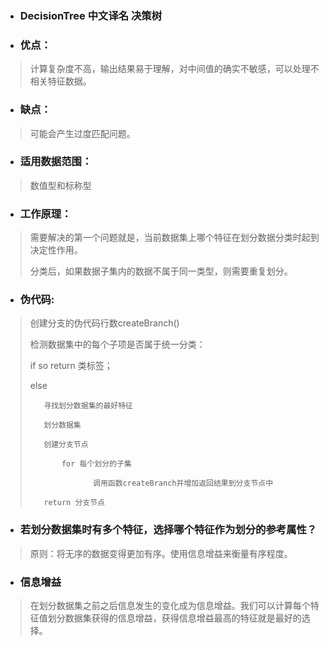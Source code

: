 * ### DecisionTree 中文译名 决策树

* ### 优点：
> 计算复杂度不高，输出结果易于理解，对中间值的确实不敏感，可以处理不相关特征数据。

* ### 缺点：
> 可能会产生过度匹配问题。

* ### 适用数据范围：
> 数值型和标称型

* ### 工作原理：
> 需要解决的第一个问题就是，当前数据集上哪个特征在划分数据分类时起到决定性作用。
>
> 分类后，如果数据子集内的数据不属于同一类型，则需要重复划分。

* ### 伪代码:
> 创建分支的伪代码行数createBranch()
>
> 检测数据集中的每个子项是否属于统一分类：
>
>    if so return 类标签；
>
>    else
>
>        寻找划分数据集的最好特征
>
>        划分数据集
>
>        创建分支节点
>
>            for 每个划分的子集
>
>                   调用函数createBranch并增加返回结果到分支节点中
>
>        return 分支节点

* ### 若划分数据集时有多个特征，选择哪个特征作为划分的参考属性？
> 原则：将无序的数据变得更加有序。使用信息增益来衡量有序程度。

* ### 信息增益
> 在划分数据集之前之后信息发生的变化成为信息增益。我们可以计算每个特征值划分数据集获得的信息增益，获得信息增益最高的特征就是最好的选择。




